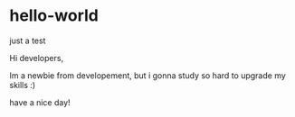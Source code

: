 # hello-world
just a test

Hi developers,

Im a newbie from developement, but i gonna study so hard to upgrade my skills :)

have a nice day!
